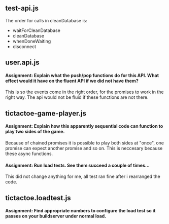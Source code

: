 ## test-api.js
The order for calls in cleanDatabase is:
* waitForCleanDatabase
* cleanDatabase
* whenDoneWaiting
* disconnect

## user.api.js
#### Assignment: Explain what the push/pop functions do for this API. What effect would it have on the fluent API if we did not have them?  
This is so the events come in the right order, for the promises to work in the right way.
The api would not be fluid if these functions are not there.

## tictactoe-game-player.js
#### Assignment: Explain how this apparently sequential code can function to play two sides of the game.
Because of chained promises it is possible to play both sides at "once", one promise can expect another promise and so on. This is neccesary because these async functions.
####  Assignment: Run load tests. See them succeed a couple of times...
This did not change anything for me, all test ran fine after i rearranged the code.
## tictactoe.loadtest.js
#### Assignment: Find appropriate numbers to configure the load test so it passes on your buildserver under normal load.
